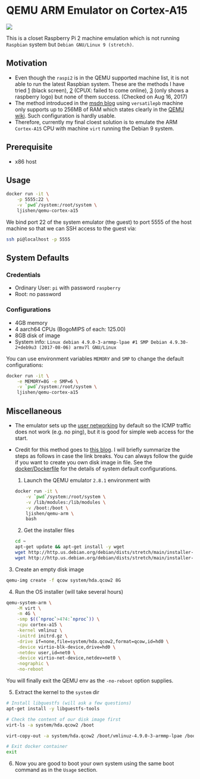 # QEMU ARM Emulator on Cortex-A15

[![](https://images.microbadger.com/badges/image/ljishen/qemu-cortex-a15.svg)](http://microbadger.com/images/ljishen/qemu-cortex-a15)

This is a closet Raspberry Pi 2 machine emulation which is not running `Raspbian` system but `Debian GNU/Linux 9 (stretch)`.

## Motivation
- Even though the `raspi2` is in the QEMU supported machine list, it is not able to run the latest Raspbian system. These are the methods I have tried [1](https://blogs.msdn.microsoft.com/iliast/2016/11/10/how-to-emulate-raspberry-pi/) (black screen), [2](https://raspberrypi.stackexchange.com/a/71172) (CPUX: failed to come online), [3](http://blog.3mdeb.com/2015/12/30/emulate-rapberry-pi-2-in-qemu/) (only shows a raspberry logo) but none of them success. (Checked on Aug 16, 2017)
- The method introduced in the [msdn blog](https://blogs.msdn.microsoft.com/iliast/2016/11/10/how-to-emulate-raspberry-pi/) using `versatilepb` machine only supports up to 256MB of RAM which states clearly in the [QEMU wiki](https://wiki.qemu.org/Documentation/Platforms/ARM#Guidelines_for_choosing_a_QEMU_machine). Such configuration is hardly usable.
- Therefore, currently my final cloest solution is to emulate the ARM `Cortex-A15` CPU with machine `virt` running the Debian 9 system.

## Prerequisite
- x86 host

## Usage
```bash
docker run -it \
    -p 5555:22 \
    -v `pwd`/system:/root/system \
    ljishen/qemu-cortex-a15
```
We bind port 22 of the system emulator (the guest) to port 5555 of the host machine so that we can SSH access to the guest via:
```bash
ssh pi@localhost -p 5555
```

## System Defaults

### Credentials
- Ordinary User: `pi` with password `raspberry`
- Root: no password

### Configurations
- 4GB memory
- 4 aarch64 CPUs (BogoMIPS of each: 125.00)
- 8GB disk of image
- System info: `Linux debian 4.9.0-3-armmp-lpae #1 SMP Debian 4.9.30-2+deb9u3 (2017-08-06) armv7l GNU/Linux`

You can use environment variables `MEMORY` and `SMP` to change the default configurations:
```bash
docker run -it \
    -e MEMORY=8G -e SMP=6 \
    -v `pwd`/system:/root/system \
    ljishen/qemu-cortex-a15
```

## Miscellaneous
- The emulator sets up the [user networking](https://wiki.qemu.org/Documentation/Networking#User_Networking_.28SLIRP.29) by default so the ICMP traffic does not work (e.g. no ping), but it is good for simple web access for the start.
- Credit for this method goes to [this blog](https://translatedcode.wordpress.com/2016/11/03/installing-debian-on-qemus-32-bit-arm-virt-board/). I will briefly summarize the steps as follows in case the link breaks. You can always follow the guide if you want to create you own disk image in file. See the [docker/Dockerfile](https://github.com/ljishen/qemu-arm/blob/master/qemu-cortex-a15/docker/Dockerfile) for the details of system default configurations.

  1. Launch the QEMU emulator `2.8.1` environment with
  ```bash
  docker run -it \
      -v `pwd`/system:/root/system \
      -v /lib/modules:/lib/modules \
      -v /boot:/boot \
      ljishen/qemu-arm \
      bash
  ```

  2. Get the installer files
  ```bash
  cd ~
  apt-get update && apt-get install -y wget
  wget http://http.us.debian.org/debian/dists/stretch/main/installer-armhf/current/images/netboot/vmlinuz
  wget http://http.us.debian.org/debian/dists/stretch/main/installer-armhf/current/images/netboot/initrd.gz
  ```
<!---
File information of last check on:

vmlinuz	        19-Jul-2017 14:10	3.5M
initrd.gz	19-Jul-2017 14:10	20M
-->

  3. Create an empty disk image
  ```bash
  qemu-img create -f qcow system/hda.qcow2 8G
  ```

  4. Run the OS installer (will take several hours)
  ```bash
  qemu-system-arm \
      -M virt \
      -m 4G \
      -smp $((`nproc`>4?4:`nproc`)) \
      -cpu cortex-a15 \
      -kernel vmlinuz \
      -initrd initrd.gz \
      -drive if=none,file=system/hda.qcow2,format=qcow,id=hd0 \
      -device virtio-blk-device,drive=hd0 \
      -netdev user,id=net0 \
      -device virtio-net-device,netdev=net0 \
      -nographic \
      -no-reboot
  ```
  You will finally exit the QEMU env as the `-no-reboot` option supplies.

  5. Extract the kernel to the `system` dir
  ```bash
  # Install libguestfs (will ask a few questions)
  apt-get install -y libguestfs-tools

  # Check the content of our disk image first
  virt-ls -a system/hda.qcow2 /boot

  virt-copy-out -a system/hda.qcow2 /boot/vmlinuz-4.9.0-3-armmp-lpae /boot/initrd.img-4.9.0-3-armmp-lpae system

  # Exit docker container
  exit
  ```

  6. Now you are good to boot your own system using the same boot command as in the `Usage` section.
